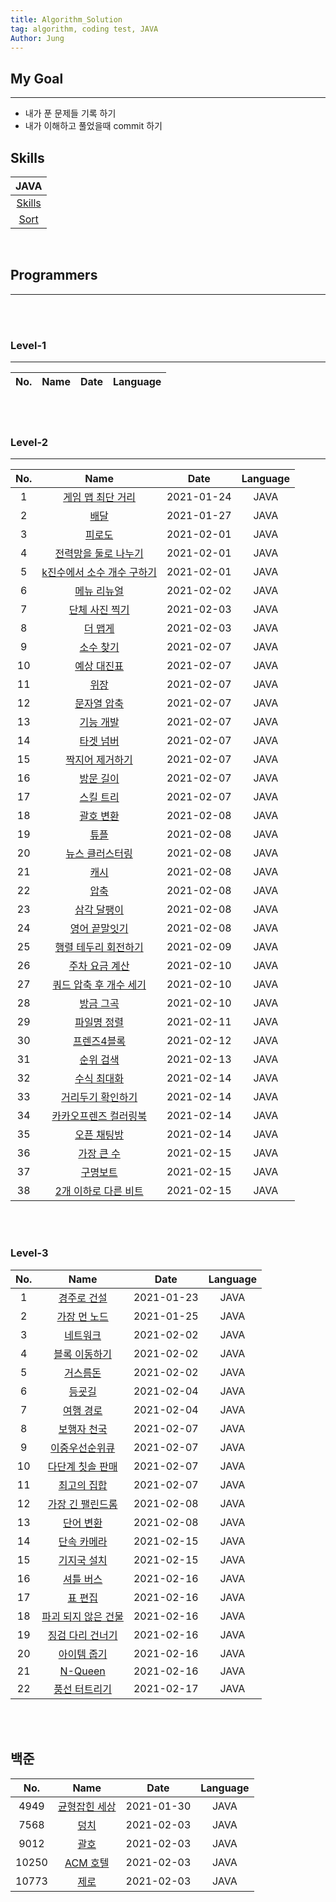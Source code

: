 ```yaml
---
title: Algorithm_Solution
tag: algorithm, coding test, JAVA
Author: Jung
---
```


## My Goal

---

- 내가 푼 문제들 기록 하기
- 내가 이해하고 풀었을때 commit 하기

## Skills

|              JAVA               |
| :-----------------------------: |
| [Skills](./java_skill/skill.md) |
|  [Sort](./java_skill/sort.md)   |

</br>

## Programmers

---

</br>
</br>

### Level-1

---

| No. | Name | Date | Language |
| :-: | :--: | :--: | -------- |

</br>
</br>

### Level-2

---

| No. |                               Name                               |    Date    | Language |
| :-: | :--------------------------------------------------------------: | :--------: | :------: |
|  1  |     [게임 맵 최단 거리](./programmers/level2/solution01.md)      | 2021-01-24 |   JAVA   |
|  2  |            [배달](./programmers/level2/solution02.md)            | 2021-01-27 |   JAVA   |
|  3  |           [피로도](./programmers/level2/solution03.md)           | 2021-02-01 |   JAVA   |
|  4  |    [전력망을 둘로 나누기](./programmers/level2/solution04.md)    | 2021-02-01 |   JAVA   |
|  5  | [k진수에서 소수 개수 구하기](./programmers/level2/solution05.md) | 2021-02-01 |   JAVA   |
|  6  |        [메뉴 리뉴얼](./programmers/level2/solution06.md)         | 2021-02-02 |   JAVA   |
|  7  |       [단체 사진 찍기](./programmers/level2/solution07.md)       | 2021-02-03 |   JAVA   |
|  8  |          [더 맵게](./programmers/level2/solution08.md)           | 2021-02-03 |   JAVA   |
|  9  |         [소수 찾기](./programmers/level2/solution09.md)          | 2021-02-07 |   JAVA   |
| 10  |        [예상 대진표](./programmers/level2/solution10.md)         | 2021-02-07 |   JAVA   |
| 11  |            [위장](./programmers/level2/solution11.md)            | 2021-02-07 |   JAVA   |
| 12  |        [문자열 압축](./programmers/level2/solution12.md)         | 2021-02-07 |   JAVA   |
| 13  |         [기능 개발](./programmers/level2/solution13.md)          | 2021-02-07 |   JAVA   |
| 14  |         [타겟 넘버](./programmers/level2/solution14.md)          | 2021-02-07 |   JAVA   |
| 15  |      [짝지어 제거하기](./programmers/level2/solution15.md)       | 2021-02-07 |   JAVA   |
| 16  |         [방문 길이](./programmers/level2/solution16.md)          | 2021-02-07 |   JAVA   |
| 17  |         [스킬 트리](./programmers/level2/solution17.md)          | 2021-02-07 |   JAVA   |
| 18  |         [괄호 변환](./programmers/level2/solution18.md)          | 2021-02-08 |   JAVA   |
| 19  |            [튜플](./programmers/level2/solution19.md)            | 2021-02-08 |   JAVA   |
| 20  |      [뉴스 클러스터링](./programmers/level2/solution20.md)       | 2021-02-08 |   JAVA   |
| 21  |            [캐시](./programmers/level2/solution21.md)            | 2021-02-08 |   JAVA   |
| 22  |            [압축](./programmers/level2/solution22.md)            | 2021-02-08 |   JAVA   |
| 23  |        [삼각 달팽이](./programmers/level2/solution23.md)         | 2021-02-08 |   JAVA   |
| 24  |       [영어 끝말잇기](./programmers/level2/solution24.md)        | 2021-02-08 |   JAVA   |
| 25  |    [행렬 테두리 회전하기](./programmers/level2/solution25.md)    | 2021-02-09 |   JAVA   |
| 26  |       [주차 요금 계산](./programmers/level2/solution26.md)       | 2021-02-10 |   JAVA   |
| 27  |   [쿼드 압축 후 개수 세기](./programmers/level2/solution27.md)   | 2021-02-10 |   JAVA   |
| 28  |         [방금 그곡](./programmers/level2/solution28.md)          | 2021-02-10 |   JAVA   |
| 29  |        [파일명 정렬](./programmers/level2/solution29.md)         | 2021-02-11 |   JAVA   |
| 30  |        [프렌즈4블록](./programmers/level2/solution30.md)         | 2021-02-12 |   JAVA   |
| 31  |         [순위 검색](./programmers/level2/solution31.md)          | 2021-02-13 |   JAVA   |
| 32  |        [수식 최대화](./programmers/level2/solution32.md)         | 2021-02-14 |   JAVA   |
| 33  |     [거리두기 확인하기](./programmers/level2/solution33.md)      | 2021-02-14 |   JAVA   |
| 34  |   [카카오프렌즈 컬러링북](./programmers/level2/solution34.md)    | 2021-02-14 |   JAVA   |
| 35  |        [오픈 채팅방](./programmers/level2/solution35.md)         | 2021-02-14 |   JAVA   |
| 36  |         [가장 큰 수](./programmers/level2/solution36.md)         | 2021-02-15 |   JAVA   |
| 37  |          [구명보트](./programmers/level2/solution37.md)          | 2021-02-15 |   JAVA   |
| 38  |    [2개 이하로 다른 비트](./programmers/level2/solution38.md)    | 2021-02-15 |   JAVA   |

</br>
</br>

### Level-3

| No. |                           Name                            |    Date    | Language |
| :-: | :-------------------------------------------------------: | :--------: | :------: |
|  1  |     [경주로 건설](./programmers/level3/solution01.md)     | 2021-01-23 |   JAVA   |
|  2  |    [가장 먼 노드](./programmers/level3/solution02.md)     | 2021-01-25 |   JAVA   |
|  3  |      [네트워크](./programmers/level3/solution03.md)       | 2021-02-02 |   JAVA   |
|  4  |    [블록 이동하기](./programmers/level3/solution04.md)    | 2021-02-02 |   JAVA   |
|  5  |      [거스름돈](./programmers/level3/solution05.md)       | 2021-02-02 |   JAVA   |
|  6  |       [등굣길](./programmers/level3/solution06.md)        | 2021-02-04 |   JAVA   |
|  7  |      [여행 경로](./programmers/level3/solution07.md)      | 2021-02-04 |   JAVA   |
|  8  |     [보행자 천국](./programmers/level3/solution08.md)     | 2021-02-07 |   JAVA   |
|  9  |   [이중우선순위큐](./programmers/level3/solution09.md)    | 2021-02-07 |   JAVA   |
| 10  |  [다단계 칫솔 판매](./programmers/level3/solution10.md)   | 2021-02-07 |   JAVA   |
| 11  |     [최고의 집합](./programmers/level3/solution11.md)     | 2021-02-07 |   JAVA   |
| 12  |  [가장 긴 팰린드롬](./programmers/level3/solution12.md)   | 2021-02-08 |   JAVA   |
| 13  |      [단어 변환](./programmers/level3/solution13.md)      | 2021-02-08 |   JAVA   |
| 14  |     [단속 카메라](./programmers/level3/solution14.md)     | 2021-02-15 |   JAVA   |
| 15  |     [기지국 설치](./programmers/level3/solution15.md)     | 2021-02-15 |   JAVA   |
| 16  |      [셔틀 버스](./programmers/level3/solution16.md)      | 2021-02-16 |   JAVA   |
| 17  |       [표 편집](./programmers/level3/solution17.md)       | 2021-02-16 |   JAVA   |
| 18  | [파괴 되지 않은 건물](./programmers/level3/solution18.md) | 2021-02-16 |   JAVA   |
| 19  |  [징검 다리 건너기](./programmers/level3/solution19.md)   | 2021-02-16 |   JAVA   |
| 20  |     [아이템 줍기](./programmers/level3/solution20.md)     | 2021-02-16 |   JAVA   |
| 21  |       [N-Queen](./programmers/level3/solution21.md)       | 2021-02-16 |   JAVA   |
| 22  |    [풍선 터트리기](./programmers/level3/solution22.md)    | 2021-02-17 |   JAVA   |

</br>
</br>

## 백준

|  No.  |                       Name                       |    Date    | Language |
| :---: | :----------------------------------------------: | :--------: | :------: |
| 4949  | [균형잡힌 세상](./baekjoon/class2/solution01.md) | 2021-01-30 |   JAVA   |
| 7568  |     [덩치](./baekjoon/class2/solution02.md)      | 2021-02-03 |   JAVA   |
| 9012  |     [괄호](./baekjoon/class2/solution03.md)      | 2021-02-03 |   JAVA   |
| 10250 |   [ACM 호텔](./baekjoon/class2/solution04.md)    | 2021-02-03 |   JAVA   |
| 10773 |     [제로](./baekjoon/class2/solution05.md)      | 2021-02-03 |   JAVA   |

</br>
</br>
